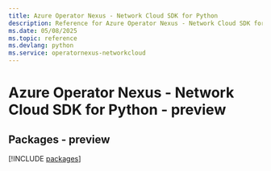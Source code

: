 ```yaml
---
title: Azure Operator Nexus - Network Cloud SDK for Python
description: Reference for Azure Operator Nexus - Network Cloud SDK for Python
ms.date: 05/08/2025
ms.topic: reference
ms.devlang: python
ms.service: operatornexus-networkcloud
---
```

# Azure Operator Nexus - Network Cloud SDK for Python - preview
## Packages - preview
[!INCLUDE [packages](operator-nexus---network-cloud-index.md)]